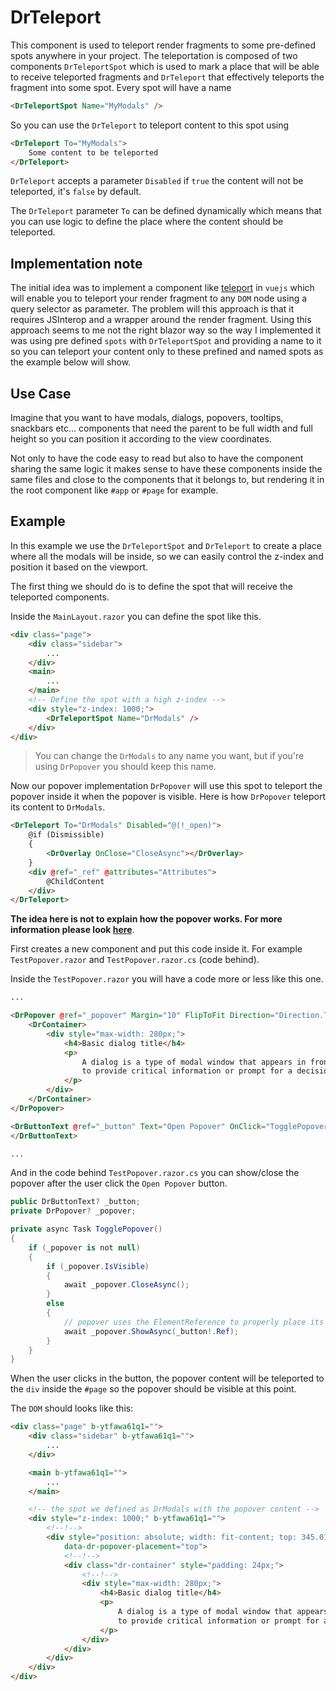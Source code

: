 # DrTeleport

This component is used to teleport render fragments to some pre-defined spots
anywhere in your project. The teleportation is composed of two components
`DrTeleportSpot` which is used to mark a place that will be able to receive
teleported fragments and `DrTeleport` that effectively teleports the fragment
into some spot. Every spot will have a name

```html
<DrTeleportSpot Name="MyModals" />
```

So you can use the `DrTeleport` to teleport content to this spot using

```html
<DrTeleport To="MyModals">
    Some content to be teleported
</DrTeleport>
```

`DrTeleport` accepts a parameter `Disabled` if `true` the content will not be
teleported, it's `false` by default.

The `DrTeleport` parameter `To` can be defined dynamically which means that you
can use logic to define the place where the content should be teleported.

## Implementation note

The initial idea was to implement a component like
[teleport](https://vuejs.org/guide/built-ins/teleport.html) in `vuejs` which
will enable you to teleport your render fragment to any `DOM` node using a query
selector as parameter. The problem will this approach is that it requires
JSInterop and a wrapper around the render fragment. Using this approach seems to
me not the right blazor way so the way I implemented it was using pre defined
`spots` with `DrTeleportSpot` and providing a name to it so you can teleport
your content only to these prefined and named spots as the example below will
show.

## Use Case

Imagine that you want to have modals, dialogs, popovers, tooltips, snackbars
etc... components that need the parent to be full width and full height so you
can position it according to the view coordinates.

Not only to have the code easy to read but also to have the component sharing
the same logic it makes sense to have these components inside the same files
and close to the components that it belongs to, but rendering it in the root
component like `#app` or `#page` for example.

## Example

In this example we use the `DrTeleportSpot` and `DrTeleport` to create a place
where all the modals will be inside, so we can easily control the z-index and
position it based on the viewport.

The first thing we should do is to define the spot that will receive the teleported
components.

Inside the `MainLayout.razor` you can define the spot like this.

```html
<div class="page">
    <div class="sidebar">
        ...
    </div>
    <main>
        ...
    </main>
    <!-- Define the spot with a high z-index -->
    <div style="z-index: 1000;">
        <DrTeleportSpot Name="DrModals" />
    </div>
</div>
```

> You can change the `DrModals` to any name you want, but if you're using
> `DrPopover` you should keep this name.

Now our popover implementation `DrPopover` will use this spot to teleport the
popover inside it when the popover is visible. Here is how `DrPopover` teleport
its content to `DrModals`.

```html
<DrTeleport To="DrModals" Disabled="@(!_open)">
    @if (Dismissible)
    {
        <DrOverlay OnClose="CloseAsync"></DrOverlay>
    }
    <div @ref="_ref" @attributes="Attributes">
        @ChildContent
    </div>
</DrTeleport>
```

 __The idea here is not to explain how
the popover works. For more information please look
[here](../DrPopover/README.md)__.

First creates a new component and put this code inside it. For example
`TestPopover.razor` and `TestPopover.razor.cs` (code behind).

Inside the `TestPopover.razor` you will have a code more or less like this one.

```html
...

<DrPopover @ref="_popover" Margin="10" FlipToFit Direction="Direction.Top">
    <DrContainer>
        <div style="max-width: 280px;">
            <h4>Basic dialog title</h4>
            <p>
                A dialog is a type of modal window that appears in front of app content
                to provide critical information or prompt for a decision to be made.
            </p>
        </div>
    </DrContainer>
</DrPopover>

<DrButtonText @ref="_button" Text="Open Popover" OnClick="TogglePopover">
</DrButtonText>

...
```

And in the code behind `TestPopover.razor.cs` you can show/close the popover after
the user click the `Open Popover` button.

```csharp
public DrButtonText? _button;
private DrPopover? _popover;

private async Task TogglePopover()
{
    if (_popover is not null)
    {
        if (_popover.IsVisible)
        {
            await _popover.CloseAsync();
        }
        else
        {
            // popover uses the ElementReference to properly place its content
            await _popover.ShowAsync(_button!.Ref);
        }
    }
}
```

When the user clicks in the button, the popover content will be teleported to
the `div` inside the `#page` so the popover should be visible at this point.

The `DOM` should looks like this:

```html
<div class="page" b-ytfawa61q1="">
    <div class="sidebar" b-ytfawa61q1="">
        ...
    </div>

    <main b-ytfawa61q1="">
        ...
    </main>

    <!-- the spot we defined as DrModals with the popover content -->
    <div style="z-index: 1000;" b-ytfawa61q1="">
        <!--!-->
        <div style="position: absolute; width: fit-content; top: 345.016px; left: 180.695px;" _bl_5=""
            data-dr-popover-placement="top">
            <!--!-->
            <div class="dr-container" style="padding: 24px;">
                <!--!-->
                <div style="max-width: 280px;">
                    <h4>Basic dialog title</h4>
                    <p>
                        A dialog is a type of modal window that appears in front of app content
                        to provide critical information or prompt for a decision to be made.
                    </p>
                </div>
            </div>
        </div>
    </div>
</div>
```
